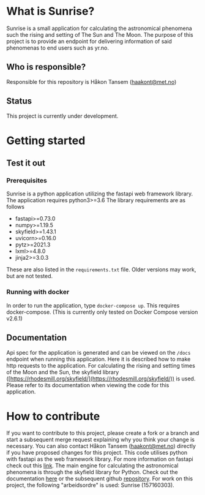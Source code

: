 # What is Sunrise?
Sunrise is a small application for calculating the astronomical phenomena such the rising and setting of The Sun and The Moon.
The purpose of this project is to provide an endpoint for delivering information of said phenomenas to end users such as yr.no.

## Who is responsible?
Responsible for this repository is Håkon Tansem (haakont@met.no)

## Status
This project is currently under development.

# Getting started

## Test it out
### Prerequisites
Sunrise is a python application utilizing the fastapi web framework library.
The application requires python3>=3.6
The library requirements are as follows
- fastapi>=0.73.0
- numpy>=1.19.5
- skyfield>=1.43.1
- uvicorn>=0.16.0
- pytz>=2021.3
- lxml>=4.8.0
- jinja2>=3.0.3

These are also listed in the `requirements.txt` file.
Older versions may work, but are not tested.

### Running with docker
In order to run the application, type `docker-compose up`.
This requires docker-compose. (This is currently only tested on Docker Compose version v2.6.1)


## Documentation
Api spec for the application is generated and can be viewed on the `/docs` endpoint when running this application. Here it is described how to make http requests to the application.
For calculating the rising and setting times of the Moon and the Sun, the skyfield library ([https://rhodesmill.org/skyfield/](https://rhodesmill.org/skyfield/)) is used. Please refer to
its documentation when viewing the code for this application.  

# How to contribute
If you want to contribute to this project, please create a fork or a branch and start a subsequent merge request explaining why you think your change is necessary.
You can also contact Håkon Tansem (haakont@met.no) directly if you have proposed changes for this project.
This code utilises python with fastapi as the web framework library. For more information on fastapi check out this [link](https://fastapi.tiangolo.com/).
The main engine for calculating the astronomical phenomena is through the skyfield library for Python. Check out the documentation [here](https://rhodesmill.org/skyfield/) or the subsequent github [repository](https://github.com/skyfielders/python-skyfield).
For work on this project, the following "arbeidsordre" is used: Sunrise (157160303).
